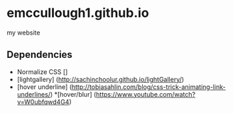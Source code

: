 # emccullough1.github.io
my website


## Dependencies
* Normalize CSS []
* [lightgallery] 
(http://sachinchoolur.github.io/lightGallery/)
* [hover underline] (http://tobiasahlin.com/blog/css-trick-animating-link-underlines/)
*[hover/blur] (https://www.youtube.com/watch?v=W0ubfqwd4G4)
